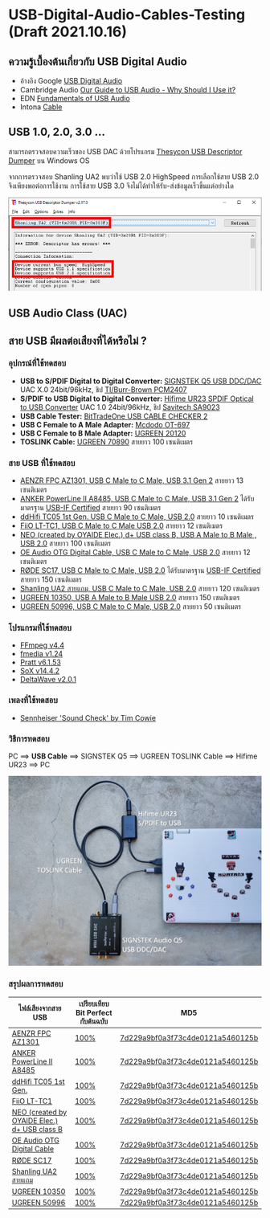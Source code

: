 # USB-Digital-Audio-Cables-Testing (Draft 2021.10.16)

## ความรู้เบื้องต้นเกี่ยวกับ USB Digital Audio

- อ้างอิง Google [USB Digital Audio ](https://source.android.com/devices/audio/usb)
- Cambridge Audio [Our Guide to USB Audio - Why Should I Use it?](https://www.cambridgeaudio.com/usa/en/blog/our-guide-usb-audio-why-should-i-use-it/)
- EDN [Fundamentals of USB Audio](https://www.edn.com/fundamentals-of-usb-audio/)
- Intona [Cable](https://intona.eu/en/stories/cable)

## USB 1.0, 2.0, 3.0 ...

สามารถตรวจสอบความเร็วของ USB DAC ด้วยโปรแกรม [Thesycon USB Descriptor Dumper](https://www.thesycon.de/eng/usb_descriptordumper.shtml) บน Windows OS

จากการตรวจสอบ Shanling UA2 พบว่าใช้ USB 2.0 HighSpeed การเลือกใช้สาย USB 2.0 จึงเพียงพอต่อการใช้งาน การใช้สาย USB 3.0 จึงไม่ได้ทำให้รับ-ส่งข้อมูลเร็วขึ้นแต่อย่างใด

![Shanling UA2](/pictures/DescriptorDump_Shanling_UA2.png)

## USB Audio Class (UAC)

## สาย USB มีผลต่อเสียงที่ได้หรือไม่ ?

### อุปกรณ์ที่ใช้ทดสอบ

- **USB to S/PDIF Digital to Digital Converter:** [SIGNSTEK Q5 USB DDC/DAC](https://www.amazon.co.jp/-/en/dp/B00X9TY8ZW/) UAC X.0 24bit/96kHz, ชิป [TI/Burr-Brown PCM2407](https://www.ti.com/product/PCM2704)
- **S/PDIF to USB Digital to Digital Converter:** [Hifime UR23 SPDIF Optical to USB Converter](https://hifimediy.com/product/hifime-ur23-spdif-optical-to-usb-converter/) UAC 1.0 24bit/96kHz, ชิป [Savitech SA9023](https://www.savitech.co/usb-products)
- **USB Cable Tester:** [BitTradeOne USB CABLE CHECKER 2](https://bit-trade-one.co.jp/adusbcim/)
- **USB C Female to A Male Adapter:** [Mcdodo OT-697](https://www.mcdodolife.com/products/ot-697-full-compatibility-type-c-5a-to-usb-a-2.0-c.html)
- **USB C Female to B Male Adapter:** [UGREEN 20120](https://ugreenvietnam.com/ugreen-20120-usb-2-0-duc-may-in-ra-dau-cai-type-c-vo-nhom-mau-xam-us382-20020120.html)
- **TOSLINK Cable:** [UGREEN 70890](https://www.ugreen.com/products/fiber-optical-audio-cable) สายยาว 100 เซนติเมตร

### สาย USB ที่ใช้ทดสอบ
- [AENZR FPC AZ1301, USB C Male to C Male, USB 3.1 Gen 2](http://www.aenzr.com/pd.jsp?id=31) สายยาว 13 เซนติเมตร
- [ANKER PowerLine II A8485, USB C Male to C Male, USB 3.1 Gen 2](https://www.anker.com/es/products/A8485011) ได้รับมาตรฐาน [USB-IF Certified](https://www.usb.org/single-product/3563) สายยาว 90 เซนติเมตร
- [ddHifi TC05 1st Gen. USB C Male to C Male, USB 2.0](https://www.ddhifi.com/productinfo/469679.html) สายยาว 10 เซนติเมตร
- [FiiO LT-TC1, USB C Male to C Male USB 2.0](https://www.fiio.com/productinfo/354074.html) สายยาว 12 เซนติเมตร
- [NEO (created by OYAIDE Elec.) d+ USB class B, USB A Male to B Male , USB 2.0](https://www.neo-w.com/english/d_plus/d_plus_usb_ser/) สายยาว 100 เซนติเมตร
- [OE Audio OTG Digital Cable, USB C Male to C Male, USB 2.0](https://www.oeaudio.net/oeotg) สายยาว 12 เซนติเมตร
- [RØDE SC17, USB C Male to C Male, USB 2.0](https://www.rode.com/accessories/cables/sc17) ได้รับมาตรฐาน [USB-IF Certified](https://www.usb.org/single-product/3751) สายยาว 150 เซนติเมตร
- [Shanling UA2 สายแถม, USB C Male to C Male, USB 2.0](https://en.shanling.com/product/396) สายยาว 120 เซนติเมตร
- [UGREEN 10350, USB A Male to B Male USB 2.0](https://www.ugreen.com/products/usb-2-0-printer-scanner-cable) สายยาว 150 เซนติเมตร
- [UGREEN 50996, USB C Male to C Male, USB 2.0](https://www.ugreen.com.ph/products/usb-c-to-usb-c-cable?variant=16295877935153) สายยาว 50 เซนติเมตร

### โปรแกรมที่ใช้ทดสอบ
- [FFmpeg v4.4](https://www.ffmpeg.org/)
- [fmedia v1.24](https://stsaz.github.io/fmedia/)
- [Pratt v6.1.53](https://www.fon.hum.uva.nl/praat/)
- [SoX v14.4.2](http://sox.sourceforge.net/)
- [DeltaWave v2.0.1](https://deltaw.org/)

### เพลงที่ใช้ทดสอบ
- [Sennheiser 'Sound Check' by Tim Cowie](https://en-us.sennheiser.com/hearthedifference)

### วิธีการทดสอบ

PC ==> **USB Cable** ==> SIGNSTEK Q5 ==> UGREEN TOSLINK Cable ==> Hifime UR23 ==> PC

![Test Rig 1](pictures/IMG20211016153917_1600.jpg)

### สรุปผลการทดสอบ
|ไฟล์เสียงจากสาย USB|เปรียบเทียบ Bit Perfect กับต้นฉบับ|MD5|
|---|---|---|
|[AENZR FPC AZ1301](recorded_trim/AENZR_AZ1301_C-C_USB31_13cm.wav)|[100%](result_deltawave/AENZR_AZ1301_C-C_USB31_13cm.html)|[7d229a9bf0a3f73c4de0121a5460125b](result_hash/AENZR_AZ1301_C-C_USB31_13cm_md5.txt)|
|[ANKER PowerLine II A8485](recorded_trim/ANKER_A8485_C-C_USB31_90cm.wav)|[100%](result_deltawave/ANKER_A8485_C-C_USB31_90cm.html)|[7d229a9bf0a3f73c4de0121a5460125b](result_hash/ANKER_A8485_C-C_USB31_90cm_md5.txt)|
|[ddHifi TC05 1st Gen.](recorded_trim/ddHifi_TC05_C-C_USB20_15cm.wav)|[100%](result_deltawave/ddHifi_TC05_C-C_USB20_15cm.html)|[7d229a9bf0a3f73c4de0121a5460125b](result_hash/ddHifi_TC05_C-C_USB20_15cm_md5.txt)|
|[FiiO LT-TC1](recorded_trim/FiiO_LT-TC01_C-C_USB20_15cm.wav)|[100%](result_deltawave/FiiO_LT-TC01_C-C_USB20_15cm.html)|[7d229a9bf0a3f73c4de0121a5460125b](result_hash/FiiO_LT-TC01_C-C_USB20_15cm_md5.txt)|
|[NEO (created by OYAIDE Elec.) d+ USB class B](recorded_trim/NEO_d%2B_A-B_USB20_100cm.wav)|[100%](result_deltawave/NEO_d%2B_A-B_USB20_100cm.html)|[7d229a9bf0a3f73c4de0121a5460125b](result_hash/NEO_d%2B_A-B_USB20_100cm_md5.txt)|
|[OE Audio OTG Digital Cable](recorded_trim/OEAudio_OTG_C-C_USB20_12cm.wav)|[100%](result_deltawave/OEAudio_OTG_C-C_USB20_12cm.html)|[7d229a9bf0a3f73c4de0121a5460125b](result_hash/OEAudio_OTG_C-C_USB20_12cm_md5.txt)|
|[RØDE SC17](recorded_trim/RODE_SC17_C-C_USB20_100cm.wav)|[100%](result_deltawave/RODE_SC17_C-C_USB20_100cm.html)|[7d229a9bf0a3f73c4de0121a5460125b](result_hash/RODE_SC17_C-C_USB20_100cm_md5.txt)|
|[Shanling UA2 สายแถม](recorded_trim/Shanling_UA2_C-C_USB2.0_10cm.wav)|[100%](result_deltawave/Shanling_UA2_C-C_USB2.0_10cm.html)|[7d229a9bf0a3f73c4de0121a5460125b](result_hash/Shanling_UA2_C-C_USB2.0_10cm_md5.txt)|
|[UGREEN 10350](recorded_trim/UGREEN_10350_A-B_USB20_150cm.wav)|[100%](result_deltawave/UGREEN_10350_A-B_USB20_150cm.html)|[7d229a9bf0a3f73c4de0121a5460125b](result_hash/UGREEN_10350_A-B_USB20_150cm_md5.txt)|
|[UGREEN 50996](recorded_trim/UGREEN_50996_C-C_USB20_50cm.wav)|[100%](result_deltawave/UGREEN_50996_C-C_USB20_50cm.html)|[7d229a9bf0a3f73c4de0121a5460125b](result_hash/UGREEN_50996_C-C_USB20_50cm_md5.txt)|

